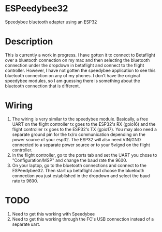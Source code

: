 # ESPeedybee32
Speedybee bluetooth adapter using an ESP32

# Description
This is currently a work in progress. I have gotten it to connect to Betaflight over a bluetooth connection on my mac and then selecting the bluetooth connection under the dropdown in betaflight and connect to the flight controller. 
However, I have not gotten the speedybee application to see this bluetooth connection on any of my phones. I don't have the original speedybee modules, so I am guessing there is something about the bluetooth connection that is different.

# Wiring
1) The wiring is very similar to the speedybee module. Basically, a free UART on the flight controller tx goes to the ESP32's RX (gpio16) and the flight controller rx goes to the ESP32's TX (gpio17). You may also need a separate ground pin for the tx/rx communication depending on the power source of your esp32. The ESP32 will also need VIN/GND connected to a separate power source or to your 5v/gnd on the flight controller. 
2) In the flight controller, go to the ports tab and set the UART you chose to "Configuration/MSP" and change the baud rate the 9600.
3) On your laptop, go to the bluetooth connections and connect to the ESPeedybee32. Then start up betaflight and choose the bluetooth connection you just established in the dropdown and select the baud rate to 9600. 

# TODO
1) Need to get this working with Speedybee
2) Need to get this working through the FC's USB connection instead of a separate uart.
